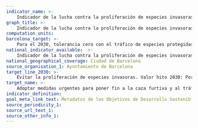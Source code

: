 ```yaml
---
indicator_name: >-
    Indicador de la lucha contra la proliferación de especies invasoras de animales y plantas (pendiente de determinar)
graph_title: >-
    Indicador de la lucha contra la proliferación de especies invasoras de animales y plantas (pendiente de determinar)
computation_units: 
barcelona_target: >-
    Para el 2030, tolerancia cero con el tráfico de especies protegidas y con la introducción de especies invasoras de flora y fauna en Barcelona
national_indicator_available:  >-
    Indicador de la lucha contra la proliferación de especies invasoras de animales y plantas (pendiente de determinar)
national_geographical_coverage: Ciudad de Barcelona
source_organisation_1: Ayuntamiento de Barcelona
target_line_2030: >-
    Evitar la proliferación de especies invasoras. Valor hito 2030: Por determinar
target_name: >-
    Adoptar medidas urgentes para poner fin a la caza furtiva y al tráfico de especies protegidas de flora y fauna, y abordar la demanda y la oferta ilegales de productos silvestres
indicator_definition:
goal_meta_link_text: Metadatos de los Objetivos de Desarrollo Sostenible de las Naciones Unidas (pdf 894kB)
source_periodicity_1: 
source_url_text_1: 
source_other_info_1:
---
```

